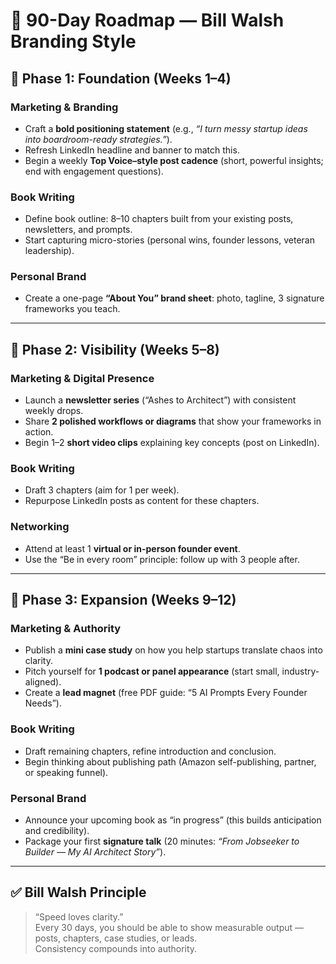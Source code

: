 # 🚀 90-Day Roadmap — Bill Walsh Branding Style

## 📌 Phase 1: Foundation (Weeks 1–4)

### Marketing & Branding
- Craft a **bold positioning statement** (e.g., *“I turn messy startup ideas into boardroom-ready strategies.”*).  
- Refresh LinkedIn headline and banner to match this.  
- Begin a weekly **Top Voice–style post cadence** (short, powerful insights; end with engagement questions).  

### Book Writing
- Define book outline: 8–10 chapters built from your existing posts, newsletters, and prompts.  
- Start capturing micro-stories (personal wins, founder lessons, veteran leadership).  

### Personal Brand
- Create a one-page **“About You” brand sheet**: photo, tagline, 3 signature frameworks you teach.  

---

## 📌 Phase 2: Visibility (Weeks 5–8)

### Marketing & Digital Presence
- Launch a **newsletter series** (“Ashes to Architect”) with consistent weekly drops.  
- Share **2 polished workflows or diagrams** that show your frameworks in action.  
- Begin 1–2 **short video clips** explaining key concepts (post on LinkedIn).  

### Book Writing
- Draft 3 chapters (aim for 1 per week).  
- Repurpose LinkedIn posts as content for these chapters.  

### Networking
- Attend at least 1 **virtual or in-person founder event**.  
- Use the “Be in every room” principle: follow up with 3 people after.  

---

## 📌 Phase 3: Expansion (Weeks 9–12)

### Marketing & Authority
- Publish a **mini case study** on how you help startups translate chaos into clarity.  
- Pitch yourself for **1 podcast or panel appearance** (start small, industry-aligned).  
- Create a **lead magnet** (free PDF guide: “5 AI Prompts Every Founder Needs”).  

### Book Writing
- Draft remaining chapters, refine introduction and conclusion.  
- Begin thinking about publishing path (Amazon self-publishing, partner, or speaking funnel).  

### Personal Brand
- Announce your upcoming book as “in progress” (this builds anticipation and credibility).  
- Package your first **signature talk** (20 minutes: *“From Jobseeker to Builder — My AI Architect Story”*).  

---

## ✅ Bill Walsh Principle
> “Speed loves clarity.”  
Every 30 days, you should be able to show measurable output — posts, chapters, case studies, or leads.  
Consistency compounds into authority.
